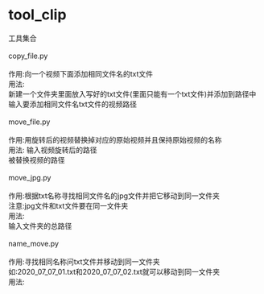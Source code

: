 # tool_clip
工具集合<br/>   
  copy_file.py<br/>  
  作用:向一个视频下面添加相同文件名的txt文件<br/>
  用法:<br/>
  新建一个文件夹里面放入写好的txt文件(里面只能有一个txt文件)并添加到路径中<br/>
  输入要添加相同文件名txt文件的视频路径<br/>  
  move_file.py<br/>  
  作用:用旋转后的视频替换掉对应的原始视频并且保持原始视频的名称<br/>
  用法:
  输入视频旋转后的路径<br/>
  被替换视频的路径<br/>   
  move_jpg.py<br/>   
  作用:根据txt名称寻找相同文件名的jpg文件并把它移动到同一文件夹<br/>
  注意:jpg文件和txt文件要在同一文件夹<br/>
  用法:<br/>
  输入文件夹的总路径<br/>   
  name_move.py<br/>   
  作用:寻找相同名称问txt文件并移动到同一文件夹<br/>
  如:2020_07_07_01.txt和2020_07_07_02.txt就可以移动到同一文件夹<br/>
  用法:<br/>
  
  
  
  
  
 
 
